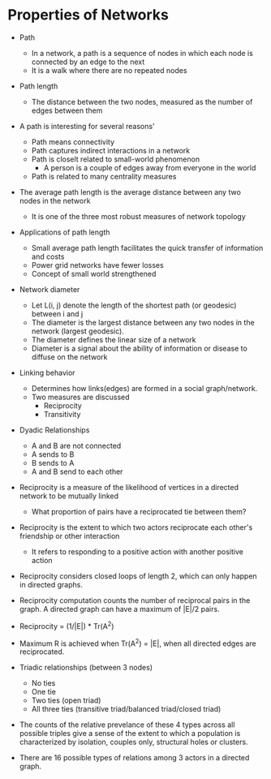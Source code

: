 # Properties of Networks

- Path
  - In a network, a path is a sequence of nodes in which each node is connected by an edge to the next
  - It is a walk where there are no repeated nodes

- Path length
  - The distance between the two nodes, measured as the number of edges between them

- A path is interesting for several reasons'
  - Path means connectivity
  - Path captures indirect interactions in a network
  - Path is closelt related to small-world phenomenon
    - A person is a couple of edges away from everyone in the world
  - Path is related to many centrality measures

- The average path length is the average distance between any two nodes in the network
  - It is one of the three most robust measures of network topology

- Applications of path length
  - Small average path length facilitates the  quick transfer of information and costs
  - Power grid networks have fewer losses
  - Concept of small world strengthened

- Network diameter
  - Let L(i, j) denote the length of the shortest path (or geodesic) between i and j
  - The diameter is the largest distance between any two nodes in the network (largest geodesic).
  - The diameter defines the linear size of a network
  - Diameter is a signal about the ability of information or disease to diffuse on the network

- Linking behavior
  - Determines how links(edges) are formed in a social graph/network.
  - Two measures are discussed
    - Reciprocity
    - Transitivity

- Dyadic Relationships
  - A and B are not connected
  - A sends to B
  - B sends to A
  - A and B send to each other

- Reciprocity is a measure of the likelihood of vertices in a directed network to be mutually linked
  - What proportion of pairs have a reciprocated tie between them?

- Reciprocity is the extent to which two actors reciprocate each other's friendship or other interaction
  - It refers to responding to a positive action with another positive action

- Reciprocity considers closed loops of length 2, which can only happen in directed graphs.
- Reciprocity computation counts the number of reciprocal pairs in the graph. A directed graph can have a maximum of |E|/2 pairs.

- Reciprocity = (1/|E|) * Tr(A<sup>2</sup>)
- Maximum R is achieved when Tr(A<sup>2</sup>) = |E|, when all directed edges are reciprocated.

- Triadic relationships (between 3 nodes)
  - No ties
  - One tie
  - Two ties (open triad)
  - All three ties (transitive triad/balanced triad/closed triad)

- The counts of the relative prevelance of these 4 types across all possible triples give a sense of the extent to which a population is characterized by isolation, couples only, structural holes or clusters.
- There are 16 possible types of relations among 3 actors in a directed graph.